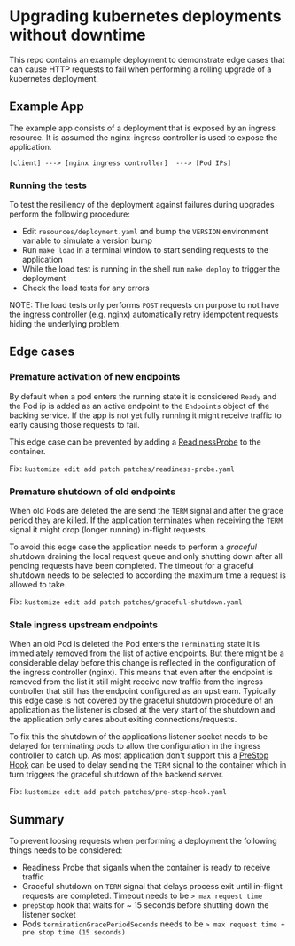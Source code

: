 Upgrading kubernetes deployments without downtime
=================================================

This repo contains an example deployment to demonstrate edge cases that can cause HTTP requests to fail when performing a rolling upgrade of a kubernetes deployment.


## Example App

The example app consists of a deployment that is exposed by an ingress resource. It is assumed the nginx-ingress controller is used to expose the application.


```
[client] ---> [nginx ingress controller]  ---> [Pod IPs]
```
### Running the tests

To test the resiliency of the deployment against failures during upgrades perform the following procedure:

* Edit `resources/deployment.yaml` and bump the `VERSION` environment variable to simulate a version bump
* Run `make load` in a terminal window to start sending requests to the application
* While the load test is running in the shell run `make deploy` to trigger the deployment
* Check the load tests for any errors

NOTE: The load tests only performs `POST` requests on purpose to not have the ingress controller (e.g. nginx) automatically retry idempotent requests hiding the underlying problem.

## Edge cases
### Premature activation of new endpoints
By default when a pod enters the running state it is considered `Ready` and the Pod ip is added as an active endpoint to the `Endpoints` object of the backing service.
If the app is not yet fully running it might receive traffic to early causing those requests to fail.

This edge case can be prevented by adding a [ReadinessProbe](https://kubernetes.io/docs/concepts/workloads/pods/pod-lifecycle/#when-should-you-use-a-readiness-probe) to the container.

Fix: `kustomize edit add patch patches/readiness-probe.yaml`

### Premature shutdown of old endpoints
When old Pods are deleted the are send the `TERM` signal and after the grace period they are killed.
If the application terminates when receiving the `TERM` signal it might drop (longer running) in-flight requests.

To avoid this edge case the application needs to perform a *graceful* shutdown draining the local request queue and only shutting down after all pending requests have been completed.
The timeout for a graceful shutdown needs to be selected to according the maximum time a request is allowed to take.

Fix: `kustomize edit add patch patches/graceful-shutdown.yaml` 


### Stale ingress upstream endpoints

When an old Pod is deleted the Pod enters the `Terminating` state it is immediately removed from the list of active endpoints. But there might be a considerable delay before this change is reflected in the configuration of the ingress controller (nginx). This means that even after the endpoint is removed from the list it still might receive new traffic from the ingress controller that still has the endpoint configured as an upstream.
Typically this edge case is not covered by the graceful shutdown procedure of an application as the listener is closed at the very start of the shutdown and the application only cares about exiting connections/requests.

To fix this the shutdown of the applications listener socket needs to be delayed for terminating pods to allow the configuration in the ingress controller to catch up. As most application don't support this a [PreStop Hook](https://kubernetes.io/docs/concepts/containers/container-lifecycle-hooks/#container-hooks) can be used to delay sending the `TERM` signal to the container which in turn triggers the graceful shutdown of the backend server.

Fix: `kustomize edit add patch patches/pre-stop-hook.yaml`


## Summary

To prevent loosing requests when performing a deployment the following things needs to be considered:

* Readiness Probe that siganls when the container is ready to receive traffic
* Graceful shutdown on `TERM` signal that delays process exit until in-flight requests are completed. Timeout needs to be `> max request time`
* `prepStop` hook that waits for ~ 15 seconds before shutting down the listener socket
* Pods `terminationGracePeriodSeconds` needs to be `> max request time + pre stop time (15 seconds)`  